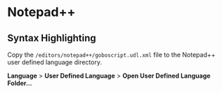# Notepad++

## Syntax Highlighting

Copy the `/editors/notepad++/goboscript.udl.xml` file to the Notepad++ user defined language directory.

**Language** > **User Defined Language** > **Open User Defined Language Folder...**

